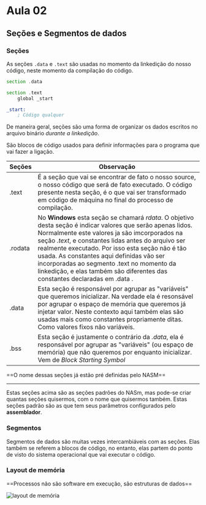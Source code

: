 # Aula 02

## Seções e Segmentos de dados
### Seções
As seções `.data` e `.text` são usadas no momento da linkedição do nosso código, neste momento da compilação do código.

```asm
section .data

section .text
    global _start

_start:
    ; Código qualquer
```
De maneira geral, seções são uma forma de organizar os dados escritos no arquivo binário *durante a linkedição*.

São blocos de código usados para definir informações para o programa que vai fazer a ligação.

| Seções | Observação |
|--------|------------|
| .text  | É a seção que vai se encontrar de fato o nosso source, o nosso código que será de fato executado. O código presente nesta seção, é o que vai ser transformado em código de máquina no final do processo de compilação. |
|.rodata| No **Windows** esta seção se chamará *rdata*. O objetivo desta seção é indicar valores que serão apenas lidos. Normalmente este valores ja são imcorporados na seção *.text*, e constantes lidas antes do arquivo ser realmente executado. Por isso esta seção não é tão usada. As constantes aqui definidas vão ser incorporadas ao segmento .text no momento da linkedição, e elas também são diferentes das constantes declaradas em .data .|
|.data| Esta seção é responsável por agrupar as "variáveis" que queremos inicializar. Na verdade ela é resonsável por agrupar o espaço de memória que queremos já injetar valor. Neste contexto aqui também elas são usadas mais como constantes propriamente ditas. Como valores fixos não variáveis.|
|.bss| Esta seção é justamente o contrário da *.data*, ela é responsável por agrupar as "variáveis" (ou espaço de memória) que não queremos por enquanto inicializar. Vem de *Block Starting Symbol*|

==O nome dessas seções já estão pré definidas pelo NASM==
****
Estas seções acima são as seções padrões do NASm, mas pode-se criar quantas seções quisermos, com o nome que quisermos também. Estas seções padrão são as que tem seus parâmetros configurados pelo **assemblador**.

### Segmentos
Segmentos de dados são muitas vezes intercambiáveis com as seções. Elas também se referem a blocos de código, no entanto, elas partem do ponto de visto do sistema operacional que vai executar o código.

### Layout de memória
==Processos não são software em execução, são estruturas de dados==

![layout de memória](https://i.imgur.com/eyK4MZM.png)
